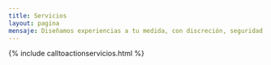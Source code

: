 ```yaml
---
title: Servicios
layout: pagina 
mensaje: Diseñamos experiencias a tu medida, con discreción, seguridad y excelencia.
---
```


{% include calltoactionservicios.html %}
